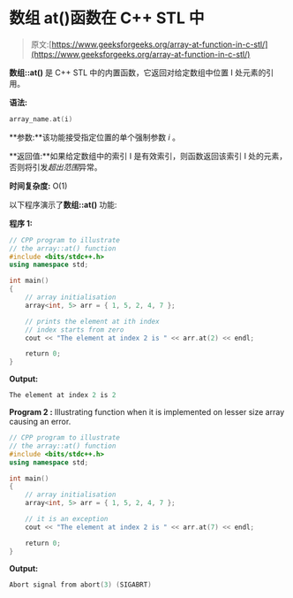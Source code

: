 # 数组 at()函数在 C++ STL 中

> 原文:[https://www.geeksforgeeks.org/array-at-function-in-c-stl/](https://www.geeksforgeeks.org/array-at-function-in-c-stl/)

**数组::at()** 是 C++ STL 中的内置函数，它返回对给定数组中位置 I 处元素的引用。

**语法:**

```cpp
array_name.at(i)
```

**参数:**该功能接受指定位置的单个强制参数 *i* 。

**返回值:**如果给定数组中的索引 I 是有效索引，则函数返回该索引 I 处的元素，否则将引发*超出范围*异常。

**时间复杂度:** O(1)

以下程序演示了**数组::at()** 功能:

**程序 1:**

```cpp
// CPP program to illustrate
// the array::at() function
#include <bits/stdc++.h>
using namespace std;

int main()
{
    // array initialisation
    array<int, 5> arr = { 1, 5, 2, 4, 7 };

    // prints the element at ith index
    // index starts from zero
    cout << "The element at index 2 is " << arr.at(2) << endl;

    return 0;
}
```

**Output:**

```cpp
The element at index 2 is 2

```

**Program 2 :** Illustrating function when it is implemented on lesser size array causing an error.

```cpp
// CPP program to illustrate
// the array::at() function
#include <bits/stdc++.h>
using namespace std;

int main()
{
    // array initialisation
    array<int, 5> arr = { 1, 5, 2, 4, 7 };

    // it is an exception
    cout << "The element at index 2 is " << arr.at(7) << endl;

    return 0;
}
```

**Output:**

```cpp
Abort signal from abort(3) (SIGABRT)

```